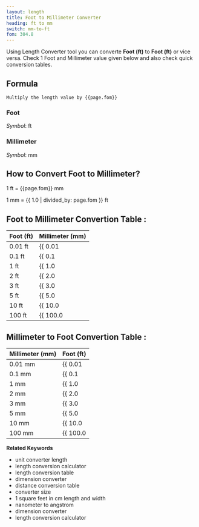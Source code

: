 ```yaml
---
layout: length
title: Foot to Millimeter Converter
heading: ft to mm
switch: mm-to-ft
fom: 304.8
---
```


Using Length Converter tool you can converte **Foot (ft)** to **Foot (ft)** or vice versa. Check 1 Foot and Millimeter value given below and also check quick conversion tables.

## Formula
`Multiply the length value by {{page.fom}}`

### Foot
*Symbol*: ft

### Millimeter
*Symbol*: mm

## How to Convert Foot to Millimeter?
1 ft = {{page.fom}} mm

1 mm = {{ 1.0 | divided_by: page.fom }} ft

## Foot to Millimeter Convertion Table :

| Foot (ft) | Millimeter (mm) |
| ---- | ---- |
| 0.01 ft | {{ 0.01 | times: page.fom | round: 12 }} mm |
| 0.1 ft | {{ 0.1 | times: page.fom | round: 12 }} mm |
| 1 ft | {{ 1.0 | times: page.fom | round: 12 }} mm |
| 2 ft | {{ 2.0 | times: page.fom | round: 12 }} mm |
| 3 ft | {{ 3.0 | times: page.fom | round: 12 }} mm |
| 5 ft | {{ 5.0 | times: page.fom | round: 12 }} mm |
| 10 ft | {{ 10.0 | times: page.fom | round: 12 }} mm |
| 100 ft | {{ 100.0 | times: page.fom | round: 12 }} mm |

## Millimeter to Foot Convertion Table :

| Millimeter (mm) | Foot (ft) |
| ---- | ---- |
| 0.01 mm | {{ 0.01 | divided_by: page.fom | round: 12 }} ft |
| 0.1 mm | {{ 0.1 | divided_by: page.fom | round: 12 }} ft |
| 1 mm | {{ 1.0 | divided_by: page.fom | round: 12 }} ft |
| 2 mm | {{ 2.0 | divided_by: page.fom | round: 12 }} ft |
| 3 mm | {{ 3.0 | divided_by: page.fom | round: 12 }} ft |
| 5 mm | {{ 5.0 | divided_by: page.fom | round: 12 }} ft |
| 10 mm | {{ 10.0 | divided_by: page.fom | round: 12 }} ft |
| 100 mm | {{ 100.0 | divided_by: page.fom | round: 12 }} ft |

<script>
selectInput[5].selected = true
selectOutput[2].selected = true
</script>

  **Related Keywords**

  <ul class='relatedKeyword'>
    <li>unit converter length</li>
    <li>length conversion calculator</li>
    <li>length conversion table</li>
    <li>dimension converter</li>
    <li>distance conversion table</li>
    <li>converter size</li>
    <li>1 square feet in cm length and width</li>
    <li>nanometer to angstrom</li>
    <li>dimension converter</li>
    <li>length conversion calculator</li>
  </ul>
  